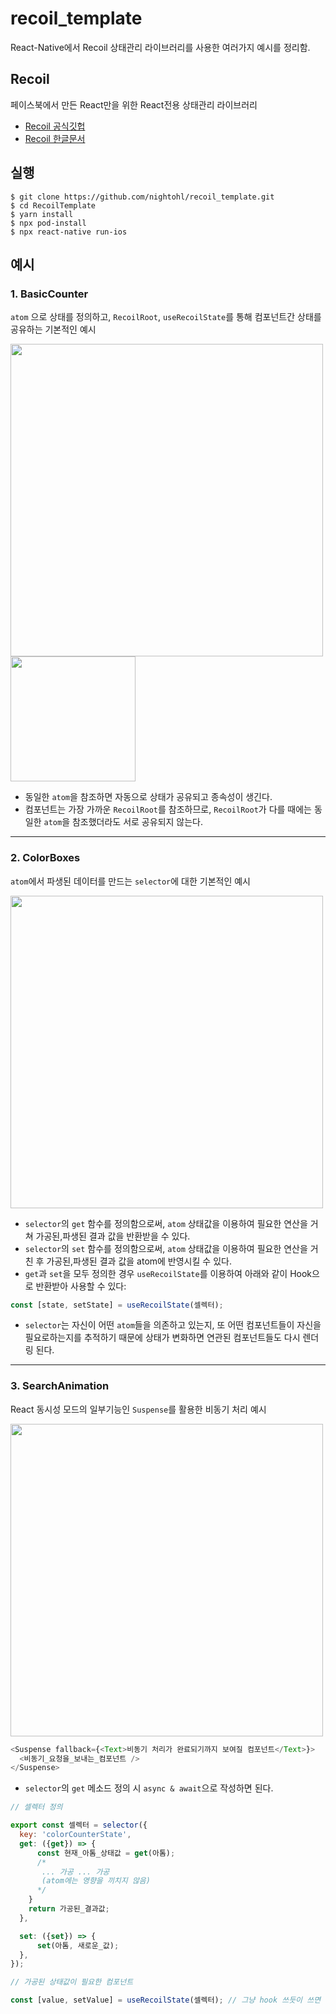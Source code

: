 # recoil_template
React-Native에서 Recoil 상태관리 라이브러리를 사용한 여러가지 예시를 정리함.

## Recoil
페이스북에서 만든 React만을 위한 React전용 상태관리 라이브러리
* [Recoil 공식깃헙](https://github.com/facebookexperimental/Recoil)
* [Recoil 한글문서](https://recoiljs.org/ko/docs/introduction/core-concepts)

## 실행
```shell
$ git clone https://github.com/nightohl/recoil_template.git
$ cd RecoilTemplate
$ yarn install
$ npx pod-install
$ npx react-native run-ios
```

## 예시
### 1. BasicCounter
`atom` 으로 상태를 정의하고, `RecoilRoot`, `useRecoilState`를 통해 컴포넌트간 상태를 공유하는 기본적인 예시

<html>
  <img src="https://user-images.githubusercontent.com/48432932/117424270-96653800-af5c-11eb-9aa7-ad93105fcced.png", height="500px">
  <img src="https://user-images.githubusercontent.com/48432932/117424601-e6dc9580-af5c-11eb-999f-da00486c6b45.png", height="200px">
</html>


* 동일한 `atom`을 참조하면 자동으로 상태가 공유되고 종속성이 생긴다.
* 컴포넌트는 가장 가까운 `RecoilRoot`를 참조하므로, `RecoilRoot`가 다를 때에는 동일한 `atom`을 참조했더라도 서로 공유되지 않는다.
---
### 2. ColorBoxes
`atom`에서 파생된 데이터를 만드는 `selector`에 대한 기본적인 예시

<html>
  <img src="https://user-images.githubusercontent.com/48432932/117422361-79c80080-af5a-11eb-84aa-cf7a80a2414c.png", height="500px">
</html>

* `selector`의 `get` 함수를 정의함으로써, `atom` 상태값을 이용하여 필요한 연산을 거쳐 가공된,파생된 결과 값을 반환받을 수 있다.
* `selector`의 `set` 함수를 정의함으로써, `atom` 상태값을 이용하여 필요한 연산을 거친 후 가공된,파생된 결과 값을 atom에 반영시킬 수 있다.
* `get`과 `set`을 모두 정의한 경우 `useRecoilState`를 이용하여 아래와 같이 Hook으로 반환받아 사용할 수 있다:
```js
const [state, setState] = useRecoilState(셀렉터);
```
* `selector`는 자신이 어떤 `atom`들을 의존하고 있는지, 또 어떤 컴포넌트들이 자신을 필요로하는지를 추적하기 때문에 상태가 변화하면 연관된 컴포넌트들도 다시 렌더링 된다.
---
### 3. SearchAnimation
React 동시성 모드의 일부기능인 `Suspense`를 활용한 비동기 처리 예시

<html>
  <img src="https://user-images.githubusercontent.com/48432932/117421167-4173f280-af59-11eb-9ee7-e14c5d92c511.png", height="500px">
</html>

```js
<Suspense fallback={<Text>비동기 처리가 완료되기까지 보여질 컴포넌트</Text>}>
  <비동기_요청을_보내는_컴포넌트 />
</Suspense>
```
* `selector`의 `get` 메소드 정의 시 `async & await`으로 작성하면 된다.
```js
// 셀렉터 정의

export const 셀렉터 = selector({
  key: 'colorCounterState',
  get: ({get}) => {
      const 현재_아톰_상태값 = get(아톰);
      /*
       ... 가공 ... 가공
       (atom에는 영향을 끼치지 않음)
      */
    }
    return 가공된_결과값;
  },

  set: ({set}) => {
      set(아톰, 새로운_값);
  },
});
```
```js
// 가공된 상태값이 필요한 컴포넌트

const [value, setValue] = useRecoilState(셀렉터); // 그냥 hook 쓰듯이 쓰면 된다.
```
